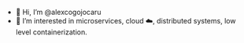 - 👋 Hi, I’m @alexcogojocaru
- 👀 I’m interested in microservices, cloud ☁️, distributed systems, low level containerization.

<!---
alexcogojocaru/alexcogojocaru is a ✨ special ✨ repository because its `README.md` (this file) appears on your GitHub profile.
You can click the Preview link to take a look at your changes.
--->
